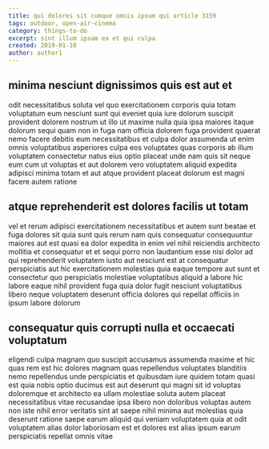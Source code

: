 ```yaml
---
title: qui dolores sit cumque omnis ipsum qui article 3159
tags: outdoor, open-air-cinema
category: things-to-do
excerpt: sint illum ipsam ea et qui culpa
created: 2019-01-10
author: author1
---
```


## minima nesciunt dignissimos quis est aut et

odit necessitatibus soluta vel quo exercitationem corporis quia totam voluptatum eum nesciunt sunt qui eveniet quia iure dolorum suscipit provident dolorem nostrum ut illo ut maxime nulla quia ipsa maiores itaque dolorum sequi quam non in fuga nam officia dolorem fuga provident quaerat nemo facere debitis eum necessitatibus et culpa dolor assumenda ut enim omnis voluptatibus asperiores culpa eos voluptates quas corporis ab illum voluptatem consectetur natus eius optio placeat unde nam quis sit neque eum cum ut voluptas et aut dolorem vero voluptatem aliquid expedita adipisci minima totam et aut atque provident placeat dolorum est magni facere autem ratione

## atque reprehenderit est dolores facilis ut totam

vel et rerum adipisci exercitationem necessitatibus et autem sunt beatae et fuga dolores sit quia sunt quis rerum nam quis consequatur consequuntur maiores aut est quasi ea dolor expedita in enim vel nihil reiciendis architecto mollitia et consequatur et et sequi porro non laudantium esse nisi dolor ad qui reprehenderit voluptatem iusto aut nesciunt est at consequatur perspiciatis aut hic exercitationem molestias quia eaque tempore aut sunt et consectetur quo perspiciatis molestiae voluptatibus aliquid a labore hic labore eaque nihil provident fuga quia dolor fugit nesciunt voluptatibus libero neque voluptatem deserunt officia dolores qui repellat officiis in ipsum labore dolorum

## consequatur quis corrupti nulla et occaecati voluptatum

eligendi culpa magnam quo suscipit accusamus assumenda maxime et hic quas rem est hic dolores magnam quas repellendus voluptates blanditiis nemo repellendus unde perspiciatis et quibusdam iure quidem totam quasi est quia nobis optio ducimus est aut deserunt qui magni sit id voluptas doloremque et architecto ea ullam molestiae soluta autem placeat necessitatibus vitae recusandae ipsa libero non doloribus voluptas autem non iste nihil error veritatis sint at saepe nihil minima aut molestias quia deserunt ratione saepe earum aliquid qui veniam voluptatem quia at odit voluptatem alias dolor laboriosam est et dolores est alias ipsum earum perspiciatis repellat omnis vitae
